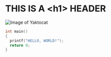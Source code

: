 # THIS IS A \<h1\> HEADER
![Image of Yaktocat](https://octodex.github.com/images/yaktocat.png)
```cpp
int main()
{
  printf("HELLO, WORLD!");
  return 0;
}
```
